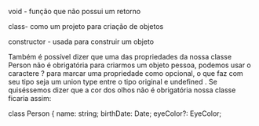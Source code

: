 void - função que não possui um retorno 

class- como um projeto para criação de objetos 

constructor - usada para construir um objeto

Também é possível dizer que uma das propriedades da nossa classe Person não é obrigatória para criarmos um objeto pessoa, podemos usar o caractere ? para marcar uma propriedade como opcional, o que faz com seu tipo seja um union type entre o tipo original e undefined . Se quiséssemos dizer que a cor dos olhos não é obrigatória nossa classe ficaria assim:

class Person {
    name: string;
    birthDate: Date;
    eyeColor?: EyeColor;
